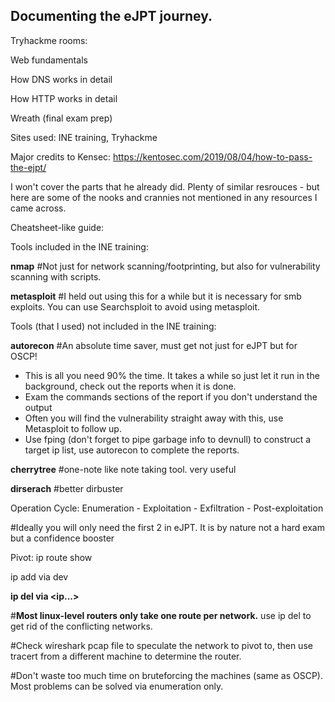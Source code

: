 Documenting the eJPT journey.
--------------
Tryhackme rooms:

Web fundamentals

How DNS works in detail

How HTTP works in detail

Wreath (final exam prep)

Sites used: INE training, Tryhackme

Major credits to Kensec: https://kentosec.com/2019/08/04/how-to-pass-the-ejpt/ 

I won't cover the parts that he already did. Plenty of similar resrouces - but here are some of the nooks and crannies not mentioned in any resources I came across.

Cheatsheet-like guide:

Tools included in the INE training:

**nmap**              #Not just for network scanning/footprinting, but also for vulnerability scanning with scripts.

**metasploit**        #I held out using this for a while but it is necessary for smb exploits. You can use Searchsploit to avoid using metasploit.

Tools (that I used) not included in the INE training:

**autorecon**         #An absolute time saver, must get not just for eJPT but for OSCP!
- This is all you need 90% the time. It takes a while so just let it run in the background, check out the reports when it is done.
- Exam the commands sections of the report if you don't understand the output
- Often you will find the vulnerability straight away with this, use Metasploit to follow up.
- Use fping (don't forget to pipe garbage info to devnull) to construct a target ip list, use autorecon to complete the reports.

**cherrytree**        #one-note like note taking tool. very useful

**dirserach**         #better dirbuster

Operation Cycle: Enumeration - Exploitation - Exfiltration - Post-exploitation

#Ideally you will only need the first 2 in eJPT. It is by nature not a hard exam but a confidence booster

Pivot:
ip route show

ip add <network1> via <ip1> dev <device>

  **ip del <network1> via <ip...>**
  
#**Most linux-level routers only take one route per network.** use ip del to get rid of the conflicting networks.

  #Check wireshark pcap file to speculate the network to pivot to, then use tracert from a different machine to determine the router.  

  #Don't waste too much time on bruteforcing the machines (same as OSCP). Most problems can be solved via enumeration only.

